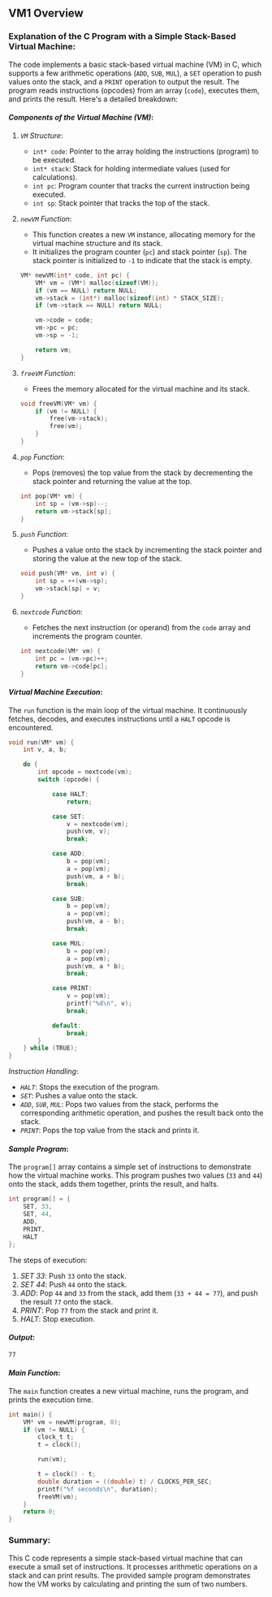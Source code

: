 ## VM1 Overview

### Explanation of the C Program with a Simple Stack-Based Virtual Machine:

The code implements a basic stack-based virtual machine (VM) in C, which supports a few arithmetic operations (`ADD`, `SUB`, `MUL`), a `SET` operation to push values onto the stack, and a `PRINT` operation to output the result. The program reads instructions (opcodes) from an array (`code`), executes them, and prints the result. Here's a detailed breakdown:


#### *Components of the Virtual Machine (VM)*:

1. *`VM` Structure*:
   - `int* code`: Pointer to the array holding the instructions (program) to be executed.
   - `int* stack`: Stack for holding intermediate values (used for calculations).
   - `int pc`: Program counter that tracks the current instruction being executed.
   - `int sp`: Stack pointer that tracks the top of the stack.

2. *`newVM` Function*:
   - This function creates a new `VM` instance, allocating memory for the virtual machine structure and its stack.
   - It initializes the program counter (`pc`) and stack pointer (`sp`). The stack pointer is initialized to `-1` to indicate that the stack is empty.

   ```c
   VM* newVM(int* code, int pc) {
       VM* vm = (VM*) malloc(sizeof(VM));
       if (vm == NULL) return NULL;
       vm->stack = (int*) malloc(sizeof(int) * STACK_SIZE);
       if (vm->stack == NULL) return NULL;

       vm->code = code;
       vm->pc = pc;
       vm->sp = -1;

       return vm;
   }
   ```

3. *`freeVM` Function*:
   - Frees the memory allocated for the virtual machine and its stack.
   
   ```c
   void freeVM(VM* vm) {
       if (vm != NULL) {
           free(vm->stack);
           free(vm);
       }
   }
   ```

4. *`pop` Function*:
   - Pops (removes) the top value from the stack by decrementing the stack pointer and returning the value at the top.

   ```c
   int pop(VM* vm) {
       int sp = (vm->sp)--;
       return vm->stack[sp];
   }
   ```

5. *`push` Function*:
   - Pushes a value onto the stack by incrementing the stack pointer and storing the value at the new top of the stack.
   
   ```c
   void push(VM* vm, int v) {
       int sp = ++(vm->sp);
       vm->stack[sp] = v;
   }
   ```

6. *`nextcode` Function*:
   - Fetches the next instruction (or operand) from the `code` array and increments the program counter.

   ```c
   int nextcode(VM* vm) {
       int pc = (vm->pc)++;
       return vm->code[pc];
   }
   ```


#### *Virtual Machine Execution*:

The `run` function is the main loop of the virtual machine. It continuously fetches, decodes, and executes instructions until a `HALT` opcode is encountered. 

```c
void run(VM* vm) {
    int v, a, b;

    do {
        int opcode = nextcode(vm);
        switch (opcode) {

            case HALT:
                return;

            case SET:
                v = nextcode(vm);
                push(vm, v);
                break;

            case ADD:
                b = pop(vm);
                a = pop(vm);
                push(vm, a + b);
                break;

            case SUB:
                b = pop(vm);
                a = pop(vm);
                push(vm, a - b);
                break;

            case MUL:
                b = pop(vm);
                a = pop(vm);
                push(vm, a * b);
                break;

            case PRINT:
                v = pop(vm);
                printf("%d\n", v);
                break;

            default:
                break;
        }
    } while (TRUE);
}
```

*Instruction Handling*:
- *`HALT`*: Stops the execution of the program.
- *`SET`*: Pushes a value onto the stack.
- *`ADD`*, *`SUB`*, *`MUL`*: Pops two values from the stack, performs the corresponding arithmetic operation, and pushes the result back onto the stack.
- *`PRINT`*: Pops the top value from the stack and prints it.


#### *Sample Program*:

The `program[]` array contains a simple set of instructions to demonstrate how the virtual machine works. This program pushes two values (`33` and `44`) onto the stack, adds them together, prints the result, and halts.

```c
int program[] = {
    SET, 33,
    SET, 44,
    ADD,
    PRINT,
    HALT
};
```

The steps of execution:
1. *SET 33*: Push `33` onto the stack.
2. *SET 44*: Push `44` onto the stack.
3. *ADD*: Pop `44` and `33` from the stack, add them (`33 + 44 = 77`), and push the result `77` onto the stack.
4. *PRINT*: Pop `77` from the stack and print it.
5. *HALT*: Stop execution.

#### *Output*:

```bash
77
```



#### *Main Function*:

The `main` function creates a new virtual machine, runs the program, and prints the execution time.

```c
int main() {
    VM* vm = newVM(program, 0);
    if (vm != NULL) {
        clock_t t;
        t = clock();

        run(vm);

        t = clock() - t;
        double duration = ((double) t) / CLOCKS_PER_SEC;
        printf("%f seconds\n", duration);
        freeVM(vm);
    }
    return 0;
}
```


### Summary:
This C code represents a simple stack-based virtual machine that can execute a small set of instructions. It processes arithmetic operations on a stack and can print results. The provided sample program demonstrates how the VM works by calculating and printing the sum of two numbers.

